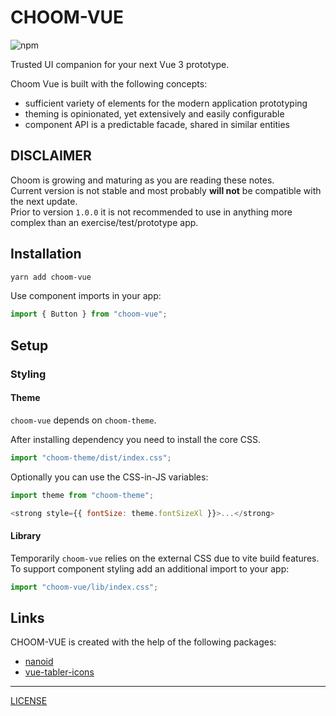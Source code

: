 # CHOOM-VUE

![npm](https://img.shields.io/npm/v/choom-vue)

Trusted UI companion for your next Vue 3 prototype.

Choom Vue is built with the following concepts:
- sufficient variety of elements for the modern application prototyping
- theming is opinionated, yet extensively and easily configurable
- component API is a predictable facade, shared in similar entities

## DISCLAIMER 

Choom is growing and maturing as you are reading these notes.  
Current version is not stable and most probably **will not** be compatible with the next update.  
Prior to version `1.0.0` it is not recommended to use in anything more complex than an exercise/test/prototype app.

## Installation

```sh
yarn add choom-vue
```

Use component imports in your app:  
```js
import { Button } from "choom-vue";
```

## Setup

### Styling

#### Theme

`choom-vue` depends on `choom-theme`.  

After installing dependency you need to install the core CSS.  

```js
import "choom-theme/dist/index.css";
```

Optionally you can use the CSS-in-JS variables:

```js
import theme from "choom-theme";

<strong style={{ fontSize: theme.fontSizeXl }}>...</strong>
```

#### Library

Temporarily `choom-vue` relies on the external CSS due to vite build features.  
To support component styling add an additional import to your app:

```js
import "choom-vue/lib/index.css";
```

## Links

CHOOM-VUE is created with the help of the following packages:

- [nanoid](https://www.npmjs.com/package/nanoid)
- [vue-tabler-icons](https://www.npmjs.com/package/vue-tabler-icons)

---

[LICENSE](LICENSE)
